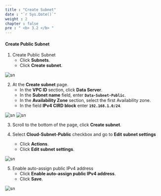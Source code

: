 ```yaml
---
title : "Create Subnet"
date : "`r Sys.Date()`"
weight : 2
chapter : false
pre : " <b> 3.2 </b> "
---
```


#### Create Public Subnet
1. Create Public Subnet
    + Click **Subnets**.
    + Click **Create subnet**.

![sn](/aws-fcj/ws1/images/2.cloudserver/sn-01.png)

2. At the **Create subnet** page.
    + In the **VPC ID** section, click **Data Server**.
    + In the **Subnet name** field, enter **`Data-Subnet-Public`**.
    + In the **Availability Zone** section, select the first Availability zone.
    + In the field **IPv4 CIRD block** enter **`192.168.1.0/24`**.

![sn](/aws-fcj/ws1/images/3.dataserver/sn-01.png)
![sn](/aws-fcj/ws1/images/3.dataserver/sn-02.png)

3. Scroll to the bottom of the page, click **Create subnet**. 

4. Select **Cloud-Subnet-Public** checkbox and go to **Edit subnet settings**
    + Click **Actions**.
    + Click **Edit subnet settings**.

![sn](/aws-fcj/ws1/images/3.dataserver/sn-03.png)

5. Enable auto-assign public IPv4 address
    + Click **Enable auto-assign public IPv4 address**.
    + Click **Save**.

![sn](/aws-fcj/ws1/images/3.dataserver/sn-04.png)